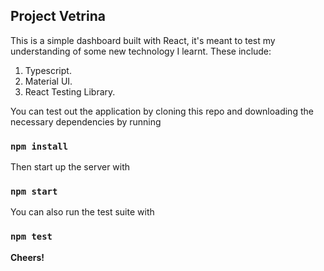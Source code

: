 ## Project Vetrina

This is a simple dashboard built with React, it's meant to test my understanding of some new technology I learnt. These include:

1. Typescript.
1. Material UI.
1. React Testing Library.


You can test out the application by cloning this repo and downloading the necessary dependencies by running

### `npm install`

Then start up the server with
### `npm start`

You can also run the test suite with
### `npm test`

<b>Cheers!<b>